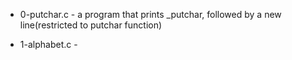   - 0-putchar.c - a program that prints _putchar, followed by a new line(restricted to putchar function)

  - 1-alphabet.c - 
